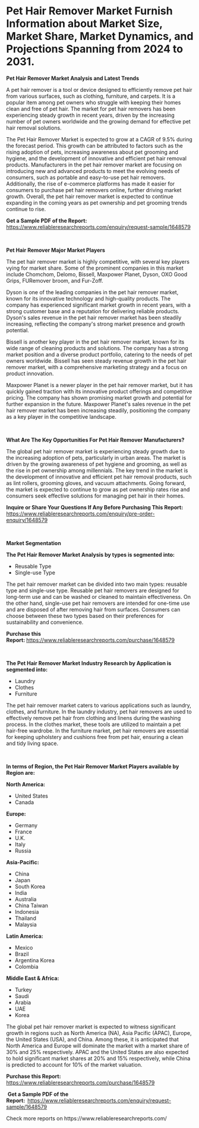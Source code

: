 <p><h1>Pet Hair Remover Market Furnish Information about Market Size, Market Share, Market Dynamics, and Projections Spanning from 2024 to 2031.</h1></p><p><strong>Pet Hair Remover Market Analysis and Latest Trends</strong></p>
<p><p>A pet hair remover is a tool or device designed to efficiently remove pet hair from various surfaces, such as clothing, furniture, and carpets. It is a popular item among pet owners who struggle with keeping their homes clean and free of pet hair. The market for pet hair removers has been experiencing steady growth in recent years, driven by the increasing number of pet owners worldwide and the growing demand for effective pet hair removal solutions.</p><p>The Pet Hair Remover Market is expected to grow at a CAGR of 9.5% during the forecast period. This growth can be attributed to factors such as the rising adoption of pets, increasing awareness about pet grooming and hygiene, and the development of innovative and efficient pet hair removal products. Manufacturers in the pet hair remover market are focusing on introducing new and advanced products to meet the evolving needs of consumers, such as portable and easy-to-use pet hair removers. Additionally, the rise of e-commerce platforms has made it easier for consumers to purchase pet hair removers online, further driving market growth. Overall, the pet hair remover market is expected to continue expanding in the coming years as pet ownership and pet grooming trends continue to rise.</p></p>
<p><strong>Get a Sample PDF of the Report:&nbsp;</strong> <a href="https://www.reliableresearchreports.com/enquiry/request-sample/1648579">https://www.reliableresearchreports.com/enquiry/request-sample/1648579</a></p>
<p>&nbsp;</p>
<p><strong>Pet Hair Remover Major Market Players</strong></p>
<p><p>The pet hair remover market is highly competitive, with several key players vying for market share. Some of the prominent companies in this market include Chomchom, Delomo, Bissell, Maxpower Planet, Dyson, OXO Good Grips, FURemover broom, and Fur-Zoff.</p><p>Dyson is one of the leading companies in the pet hair remover market, known for its innovative technology and high-quality products. The company has experienced significant market growth in recent years, with a strong customer base and a reputation for delivering reliable products. Dyson's sales revenue in the pet hair remover market has been steadily increasing, reflecting the company's strong market presence and growth potential.</p><p>Bissell is another key player in the pet hair remover market, known for its wide range of cleaning products and solutions. The company has a strong market position and a diverse product portfolio, catering to the needs of pet owners worldwide. Bissell has seen steady revenue growth in the pet hair remover market, with a comprehensive marketing strategy and a focus on product innovation.</p><p>Maxpower Planet is a newer player in the pet hair remover market, but it has quickly gained traction with its innovative product offerings and competitive pricing. The company has shown promising market growth and potential for further expansion in the future. Maxpower Planet's sales revenue in the pet hair remover market has been increasing steadily, positioning the company as a key player in the competitive landscape.</p></p>
<p>&nbsp;</p>
<p><strong>What Are The Key Opportunities For Pet Hair Remover Manufacturers?</strong></p>
<p><p>The global pet hair remover market is experiencing steady growth due to the increasing adoption of pets, particularly in urban areas. The market is driven by the growing awareness of pet hygiene and grooming, as well as the rise in pet ownership among millennials. The key trend in the market is the development of innovative and efficient pet hair removal products, such as lint rollers, grooming gloves, and vacuum attachments. Going forward, the market is expected to continue to grow as pet ownership rates rise and consumers seek effective solutions for managing pet hair in their homes.</p></p>
<p><strong>Inquire or Share Your Questions If Any Before Purchasing This Report:</strong> <a href="https://www.reliableresearchreports.com/enquiry/pre-order-enquiry/1648579">https://www.reliableresearchreports.com/enquiry/pre-order-enquiry/1648579</a></p>
<p>&nbsp;</p>
<p><strong>Market Segmentation</strong></p>
<p><strong>The Pet Hair Remover Market Analysis by types is segmented into:</strong></p>
<p><ul><li>Reusable Type</li><li>Single-use Type</li></ul></p>
<p><p>The pet hair remover market can be divided into two main types: reusable type and single-use type. Reusable pet hair removers are designed for long-term use and can be washed or cleaned to maintain effectiveness. On the other hand, single-use pet hair removers are intended for one-time use and are disposed of after removing hair from surfaces. Consumers can choose between these two types based on their preferences for sustainability and convenience.</p></p>
<p><strong>Purchase this Report:&nbsp;</strong><a href="https://www.reliableresearchreports.com/purchase/1648579">https://www.reliableresearchreports.com/purchase/1648579</a></p>
<p>&nbsp;</p>
<p><strong>The Pet Hair Remover Market Industry Research by Application is segmented into:</strong></p>
<p><ul><li>Laundry</li><li>Clothes</li><li>Furniture</li></ul></p>
<p><p>The pet hair remover market caters to various applications such as laundry, clothes, and furniture. In the laundry industry, pet hair removers are used to effectively remove pet hair from clothing and linens during the washing process. In the clothes market, these tools are utilized to maintain a pet hair-free wardrobe. In the furniture market, pet hair removers are essential for keeping upholstery and cushions free from pet hair, ensuring a clean and tidy living space.</p></p>
<p>&nbsp;</p>
<p><strong>In terms of Region, the Pet Hair Remover Market Players available by Region are:</strong></p>
<p>
    <p> <strong> North America: </strong>
        <ul>
            <li>United States</li>
            <li>Canada</li>
        </ul>
        </p> 
    <p> <strong> Europe: </strong>
        <ul>
            <li>Germany</li>
            <li>France</li>
            <li>U.K.</li>
            <li>Italy</li>
            <li>Russia</li>
        </ul>
        </p> 
    <p> <strong> Asia-Pacific: </strong>
        <ul>
            <li>China</li>
            <li>Japan</li>
            <li>South Korea</li>
            <li>India</li>
            <li>Australia</li>
            <li>China Taiwan</li>
            <li>Indonesia</li>
            <li>Thailand</li>
            <li>Malaysia</li>
        </ul>
        </p> 
    <p> <strong> Latin America: </strong>
        <ul>
            <li>Mexico</li>
            <li>Brazil</li>
            <li>Argentina Korea</li>
            <li>Colombia</li>
        </ul>
        </p> 
    <p> <strong> Middle East & Africa: </strong>
        <ul>
            <li>Turkey</li>
            <li>Saudi</li>
            <li>Arabia</li>
            <li>UAE</li>
            <li>Korea</li>
        </ul>
    </p>
    </p>
<p><p>The global pet hair remover market is expected to witness significant growth in regions such as North America (NA), Asia Pacific (APAC), Europe, the United States (USA), and China. Among these, it is anticipated that North America and Europe will dominate the market with a market share of 30% and 25% respectively. APAC and the United States are also expected to hold significant market shares at 20% and 15% respectively, while China is predicted to account for 10% of the market valuation.</p></p>
<p><strong>Purchase this Report: </strong><a href="https://www.reliableresearchreports.com/purchase/1648579">https://www.reliableresearchreports.com/purchase/1648579</a></p>
<p>&nbsp;<strong>Get a Sample PDF of the Report:&nbsp;&nbsp;</strong><a href="https://www.reliableresearchreports.com/enquiry/request-sample/1648579">https://www.reliableresearchreports.com/enquiry/request-sample/1648579</a></p>
<p><strong></strong></p>
<p>Check more reports on https://www.reliableresearchreports.com/</p>